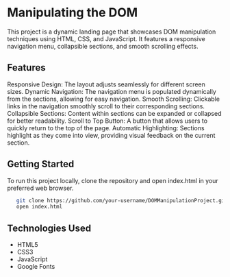 # Manipulating the DOM

This project is a dynamic landing page that showcases DOM manipulation techniques using HTML, CSS, and JavaScript. It features a responsive navigation menu, collapsible sections, and smooth scrolling effects.

## Features

Responsive Design: The layout adjusts seamlessly for different screen sizes.
Dynamic Navigation: The navigation menu is populated dynamically from the sections, allowing for easy navigation.
Smooth Scrolling: Clickable links in the navigation smoothly scroll to their corresponding sections.
Collapsible Sections: Content within sections can be expanded or collapsed for better readability.
Scroll to Top Button: A button that allows users to quickly return to the top of the page.
Automatic Highlighting: Sections highlight as they come into view, providing visual feedback on the current section.

## Getting Started


To run this project locally, clone the repository and open index.html in your preferred web browser.

```bash
   git clone https://github.com/your-username/DOMManipulationProject.git
   open index.html
```

## Technologies Used
- HTML5
- CSS3
- JavaScript
- Google Fonts
